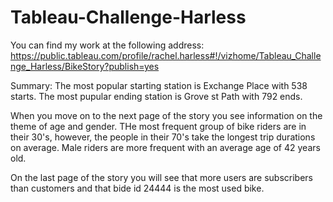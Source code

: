 # Tableau-Challenge-Harless
You can find my work at the following address: 
https://public.tableau.com/profile/rachel.harless#!/vizhome/Tableau_Challenge_Harless/BikeStory?publish=yes

Summary:
The most popular starting station is Exchange Place with 538 starts.  The most pupular ending station is Grove st Path with 792 ends. 

When you move on to the next page of the story you see information on the theme of age and gender. THe most frequent group of bike riders are in their 30's, however, the people in their 70's take the longest trip durations on average. Male riders are more frequent with an average age of 42 years old. 

On the last page of the story you will see that more users are subscribers than customers and that bide id 24444 is the most used bike.
